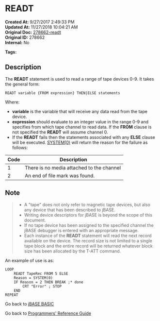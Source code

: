 # READT

**Created At:** 9/27/2017 2:49:33 PM  
**Updated At:** 11/27/2018 10:04:21 AM  
**Original Doc:** [278662-readt](https://docs.jbase.com/36868-jbase-basic/278662-readt)  
**Original ID:** 278662  
**Internal:** No  

**Tags:**
<badge text='tape devices' vertical='middle' />

## Description

The **READT** statement is used to read a range of tape devices 0-9. It takes the general form:

```
READT variable {FROM expression} THEN|ELSE statements
```

Where:

- **variable** is the variable that will receive any data read from the tape device.
- **expression** should evaluate to an integer value in the range 0-9 and specifies from which tape channel to read data. If the **FROM** clause is not specified the **READT** will assume channel 0.
- If the **READT** fails then the statements associated with any **ELSE** clause will be executed. [SYSTEM(0)](./../system-functions) will return the reason for the failure as follows:

| Code |  Description |
| --- | --- |
| 1 | There is no media attached to the channel |
| 2 | An end of file mark was found. |

## Note

> - A "tape" does not only refer to magnetic tape devices, but also any device that has been described to jBASE.
> - Writing device descriptors for jBASE is beyond the scope of this document.
> - If no tape device has been assigned to the specified channel the jBASE debugger is entered with an appropriate message.
> - Each instance of the **READT** statement will read the next record available on the device. The record size is not limited to a single tape block and the entire record will be returned whatever block size has been allocated by the T-ATT command.

An example of use is as:

```
LOOP
    READT TapeRec FROM 5 ELSE
    Reason = SYSTEM(0)
    IF Reason = 2 THEN BREAK ;* done
        CRT "Error" ; STOP
    END
REPEAT
```

Go back to [jBASE BASIC](./../README.md)

Go back to [Programmers' Reference Guide](./../../reference-guides/jbc/README.md)
